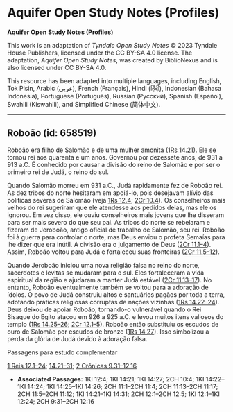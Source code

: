 # Aquifer Open Study Notes (Profiles)

**Aquifer Open Study Notes (Profiles)**

This work is an adaptation of *Tyndale Open Study Notes* © 2023 Tyndale House Publishers, licensed under the CC BY\-SA 4\.0 license. The adaptation, *Aquifer Open Study Notes*, was created by BiblioNexus and is also licensed under CC BY\-SA 4\.0\.

This resource has been adapted into multiple languages, including English, Tok Pisin, Arabic (عربي), French (Français), Hindi (हिंदी), Indonesian (Bahasa Indonesia), Portuguese (Português), Russian (Русский), Spanish (Español), Swahili (Kiswahili), and Simplified Chinese (简体中文).



--------------------------------

## Roboão (id: 658519)

Roboão era filho de Salomão e de uma mulher amonita ([1Rs 14\.21](https://ref.ly/1Kgs14:21)). Ele se tornou rei aos quarenta e um anos. Governou por dezessete anos, de 931 a 913 a.C. É conhecido por causar a divisão do reino de Salomão e por ser o primeiro rei de Judá, o reino do sul.

Quando Salomão morreu em 931 a.C., Judá rapidamente fez de Roboão rei. As dez tribos do norte hesitaram em apoiá\-lo, pois desejavam alívio das políticas severas de Salomão (veja [1Rs 12\.4](https://ref.ly/1Kgs12:4); [2Cr 10\.4](https://ref.ly/2Chr10:4)). Os conselheiros mais velhos do rei sugeriram que ele atendesse aos pedidos delas, mas ele os ignorou. Em vez disso, ele ouviu conselheiros mais jovens que lhe disseram para ser mais severo do que seu pai. As tribos do norte se rebelaram e fizeram de Jeroboão, antigo oficial de trabalho de Salomão, seu rei. Roboão foi à guerra para controlar o norte, mas Deus enviou o profeta Semaías para lhe dizer que era inútil. A divisão era o julgamento de Deus ([2Cr 11\.1–4](https://ref.ly/2Chr11:1-2Chr11:4)). Assim, Roboão voltou para Judá e fortaleceu suas fronteiras ([2Cr 11\.5–12](https://ref.ly/2Chr11:5-2Chr11:12)).

Quando Jeroboão iniciou uma nova religião falsa no reino do norte, sacerdotes e levitas se mudaram para o sul. Eles fortaleceram a vida espiritual da região e ajudaram a manter Judá estável ([2Cr 11\.13–17](https://ref.ly/2Chr11:13-2Chr11:17)). No entanto, Roboão eventualmente também se voltou para a adoração de ídolos. O povo de Judá construiu altos e santuários pagãos por toda a terra, adotando práticas religiosas corruptas de nações vizinhas ([1Rs 14\.22–24](https://ref.ly/1Kgs14:22-1Kgs14:24)). Deus deixou de apoiar Roboão, tornando\-o vulnerável quando o Rei Sisaque do Egito atacou em 926 a 925 a.C. e levou muitos itens valiosos do templo ([1Rs 14\.25–26](https://ref.ly/1Kgs14:25-1Kgs14:26); [2Cr 12\.1–5](https://ref.ly/2Chr12:1-2Chr12:5)). Roboão então substituiu os escudos de ouro de Salomão por escudos de bronze ([1Rs 14\.27](https://ref.ly/1Kgs14:27)). Isso simbolizou a perda da glória de Judá devido à adoração falsa.

Passagens para estudo complementar

[1 Reis 12\.1–24](https://ref.ly/1Kgs12:1-1Kgs12:24); [14\.21–31](https://ref.ly/1Kgs14:21-1Kgs14:31); [2 Crônicas 9\.31–12\.16](https://ref.ly/2Chr9:31-2Chr12:16)

* **Associated Passages:** 1KI 12:4; 1KI 14:21; 1KI 14:27; 2CH 10:4; 1KI 14:22–1KI 14:24; 1KI 14:25–1KI 14:26; 2CH 11:1–2CH 11:4; 2CH 11:13–2CH 11:17; 2CH 11:5–2CH 11:12; 1KI 14:21–1KI 14:31; 2CH 12:1–2CH 12:5; 1KI 12:1–1KI 12:24; 2CH 9:31–2CH 12:16

